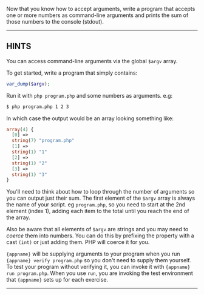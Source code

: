 Now that you know how to accept arguments, write a program that accepts one or more numbers as command-line arguments and prints the sum of those numbers to the console (stdout).

----------------------------------------------------------------------
## HINTS

You can access command-line arguments via the global `$argv` array.

To get started, write a program that simply contains:

```php
var_dump($argv);
```

Run it with `php program.php` and some numbers as arguments. e.g:

```sh
$ php program.php 1 2 3
```

In which case the output would be an array looking something like:

```php
array(4) {
  [0] =>
  string(7) "program.php"
  [1] =>
  string(1) "1"
  [2] =>
  string(1) "2"
  [3] =>
  string(1) "3"
}
```

You'll need to think about how to loop through the number of arguments so you can output just their sum. The first element of the `$argv` array is always the name of your script. eg `program.php`, so you need to start at the 2nd element (index 1), adding each item to the total until you reach the end of the array.

Also be aware that all elements of `$argv` are strings and you may need to *coerce* them into numbers. You can do this by prefixing the property with a cast `(int)` or just adding them. PHP will coerce it for you.

`{appname}` will be supplying arguments to your program when you run `{appname} verify program.php` so you don't need to supply them yourself. To test your program without verifying it, you can invoke it with `{appname} run program.php`. When you use `run`, you are invoking the test environment that `{appname}` sets up for each exercise.

----------------------------------------------------------------------